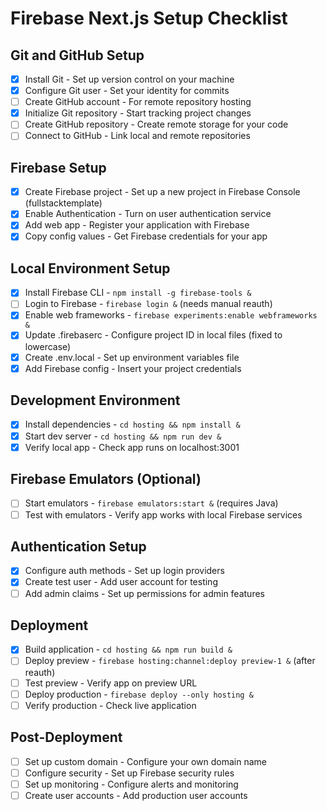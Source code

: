 # Firebase Next.js Setup Checklist

## Git and GitHub Setup
- [x] Install Git - Set up version control on your machine
- [x] Configure Git user - Set your identity for commits
- [ ] Create GitHub account - For remote repository hosting
- [x] Initialize Git repository - Start tracking project changes
- [ ] Create GitHub repository - Create remote storage for your code
- [ ] Connect to GitHub - Link local and remote repositories

## Firebase Setup
- [x] Create Firebase project - Set up a new project in Firebase Console (fullstacktemplate)
- [x] Enable Authentication - Turn on user authentication service
- [x] Add web app - Register your application with Firebase
- [x] Copy config values - Get Firebase credentials for your app

## Local Environment Setup
- [x] Install Firebase CLI - `npm install -g firebase-tools &`
- [ ] Login to Firebase - `firebase login &` (needs manual reauth)
- [x] Enable web frameworks - `firebase experiments:enable webframeworks &`
- [x] Update .firebaserc - Configure project ID in local files (fixed to lowercase)
- [x] Create .env.local - Set up environment variables file
- [x] Add Firebase config - Insert your project credentials

## Development Environment
- [x] Install dependencies - `cd hosting && npm install &`
- [x] Start dev server - `cd hosting && npm run dev &`
- [x] Verify local app - Check app runs on localhost:3001

## Firebase Emulators (Optional)
- [ ] Start emulators - `firebase emulators:start &` (requires Java)
- [ ] Test with emulators - Verify app works with local Firebase services

## Authentication Setup
- [x] Configure auth methods - Set up login providers
- [x] Create test user - Add user account for testing
- [ ] Add admin claims - Set up permissions for admin features

## Deployment
- [x] Build application - `cd hosting && npm run build &`
- [ ] Deploy preview - `firebase hosting:channel:deploy preview-1 &` (after reauth)
- [ ] Test preview - Verify app on preview URL
- [ ] Deploy production - `firebase deploy --only hosting &`
- [ ] Verify production - Check live application

## Post-Deployment
- [ ] Set up custom domain - Configure your own domain name
- [ ] Configure security - Set up Firebase security rules
- [ ] Set up monitoring - Configure alerts and monitoring
- [ ] Create user accounts - Add production user accounts
